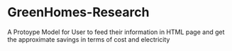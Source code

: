 # GreenHomes-Research
A Protoype Model for User to feed their information in HTML page and get the approximate savings in terms of cost and electricity
